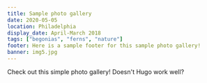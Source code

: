 ```yaml
---
title: Sample photo gallery
date: 2020-05-05
location: Philadelphia
display_date: April-March 2018
tags: ["begonias", "ferns", "nature"]
footer: Here is a sample footer for this sample photo gallery!
banner: img5.jpg
---
```


Check out this simple photo gallery! Doesn't Hugo work well?
